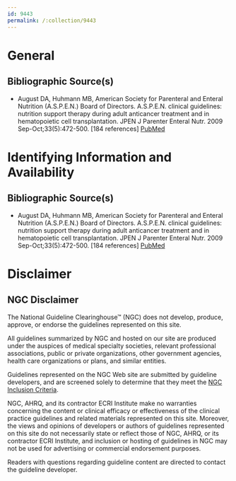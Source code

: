 ```yaml
---
id: 9443
permalink: /:collection/9443
---
```


# General

## Bibliographic Source(s)

- August DA, Huhmann MB, American Society for Parenteral and Enteral Nutrition (A.S.P.E.N.) Board of Directors. A.S.P.E.N. clinical guidelines: nutrition support therapy during adult anticancer treatment and in hematopoietic cell transplantation. JPEN J Parenter Enteral Nutr. 2009 Sep-Oct;33(5):472-500. [184 references] [ PubMed ](http://www.ncbi.nlm.nih.gov/entrez/query.fcgi?cmd=Retrieve&db=pubmed&dopt=Abstract&list_uids=19713551)

# Identifying Information and Availability

## Bibliographic Source(s)

- August DA, Huhmann MB, American Society for Parenteral and Enteral Nutrition (A.S.P.E.N.) Board of Directors. A.S.P.E.N. clinical guidelines: nutrition support therapy during adult anticancer treatment and in hematopoietic cell transplantation. JPEN J Parenter Enteral Nutr. 2009 Sep-Oct;33(5):472-500. [184 references] [ PubMed ](http://www.ncbi.nlm.nih.gov/entrez/query.fcgi?cmd=Retrieve&db=pubmed&dopt=Abstract&list_uids=19713551)

# Disclaimer

## NGC Disclaimer

The National Guideline Clearinghouse™ (NGC) does not develop, produce, approve, or endorse the guidelines represented on this site.

All guidelines summarized by NGC and hosted on our site are produced under the auspices of medical specialty societies, relevant professional associations, public or private organizations, other government agencies, health care organizations or plans, and similar entities.

Guidelines represented on the NGC Web site are submitted by guideline developers, and are screened solely to determine that they meet the [NGC Inclusion Criteria](/help-and-about/summaries/inclusion-criteria).

NGC, AHRQ, and its contractor ECRI Institute make no warranties concerning the content or clinical efficacy or effectiveness of the clinical practice guidelines and related materials represented on this site. Moreover, the views and opinions of developers or authors of guidelines represented on this site do not necessarily state or reflect those of NGC, AHRQ, or its contractor ECRI Institute, and inclusion or hosting of guidelines in NGC may not be used for advertising or commercial endorsement purposes.

Readers with questions regarding guideline content are directed to contact the guideline developer.

